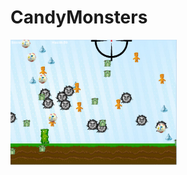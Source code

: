 # CandyMonsters
<img src="https://github.com/khsu8337/CandyMonsters/blob/master/level%201.png" height="200px">
